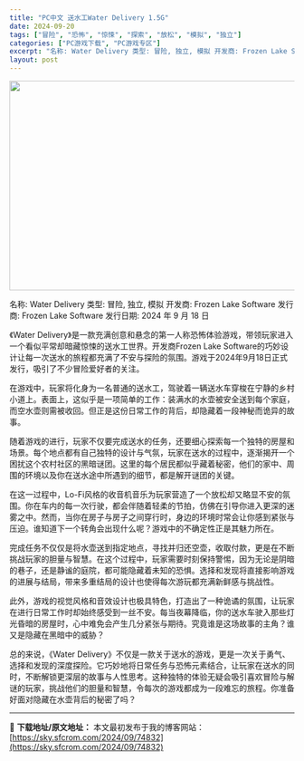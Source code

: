 ```yaml
---
title: "PC中文 送水工Water Delivery 1.5G"
date: 2024-09-20
tags: ["冒险", "恐怖", "惊悚", "探索", "放松", "模拟", "独立"]
categories: ["PC游戏下载", "PC游戏专区"]
excerpt: "名称: Water Delivery 类型: 冒险, 独立, 模拟 开发商: Frozen Lake Software 发行商: Frozen Lake Software 发行日期: 2024 年 9 月 18 日 《Water Delivery》是一款充满创意和悬念的第一人称恐怖体验游戏，带领玩家&hellip;"
layout: post
---
```


<img class="aligncenter size-full wp-image-74833" src="https://sky.sfcrom.com/wp-content/uploads/2024/09/202409200339566.webp" alt="" width="660" height="370" />

名称: Water Delivery
类型: 冒险, 独立, 模拟
开发商: Frozen Lake Software
发行商: Frozen Lake Software
发行日期: 2024 年 9 月 18 日

《Water Delivery》是一款充满创意和悬念的第一人称恐怖体验游戏，带领玩家进入一个看似平常却暗藏惊悚的送水工世界。开发商Frozen Lake Software的巧妙设计让每一次送水的旅程都充满了不安与探险的氛围。游戏于2024年9月18日正式发行，吸引了不少冒险爱好者的关注。

在游戏中，玩家将化身为一名普通的送水工，驾驶着一辆送水车穿梭在宁静的乡村小道上。表面上，这似乎是一项简单的工作：装满水的水壶被安全送到每个家庭，而空水壶则需被收回。但正是这份日常工作的背后，却隐藏着一段神秘而诡异的故事。

随着游戏的进行，玩家不仅要完成送水的任务，还要细心探索每一个独特的房屋和场景。每个地点都有自己独特的设计与气氛，玩家在送水的过程中，逐渐揭开一个困扰这个农村社区的黑暗谜团。这里的每个居民都似乎藏着秘密，他们的家中、周围的环境以及你在送水途中所遇到的细节，都是解开谜团的关键。

在这一过程中，Lo-Fi风格的收音机音乐为玩家营造了一个放松却又略显不安的氛围。你在车内的每一次行驶，都会伴随着轻柔的节拍，仿佛在引导你进入更深的迷雾之中。然而，当你在房子与房子之间穿行时，身边的环境时常会让你感到紧张与压迫。谁知道下一个转角会出现什么呢？游戏中的不确定性正是其魅力所在。

完成任务不仅仅是将水壶送到指定地点，寻找并归还空壶，收取付款，更是在不断挑战玩家的胆量与智慧。在这个过程中，玩家需要时刻保持警惕，因为无论是阴暗的巷子，还是静谧的庭院，都可能隐藏着未知的恐惧。选择和发现将直接影响游戏的进展与结局，带来多重结局的设计也使得每次游玩都充满新鲜感与挑战性。

此外，游戏的视觉风格和音效设计也极具特色，打造出了一种诡谲的氛围，让玩家在进行日常工作时却始终感受到一丝不安。每当夜幕降临，你的送水车驶入那些灯光昏暗的房屋时，心中难免会产生几分紧张与期待。究竟谁是这场故事的主角？谁又是隐藏在黑暗中的威胁？

总的来说，《Water Delivery》不仅是一款关于送水的游戏，更是一次关于勇气、选择和发现的深度探险。它巧妙地将日常任务与恐怖元素结合，让玩家在送水的同时，不断解锁更深层的故事与人性思考。这种独特的体验无疑会吸引喜欢冒险与解谜的玩家，挑战他们的胆量和智慧，令每次的游戏都成为一段难忘的旅程。你准备好面对隐藏在水壶背后的秘密了吗？

---
📖 **下载地址/原文地址：** 本文最初发布于我的博客网站：[https://sky.sfcrom.com/2024/09/74832](https://sky.sfcrom.com/2024/09/74832)
